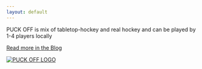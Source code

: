 ```yaml
---
layout: default
---
```



<p class="center">
    <span class="puckoff">PUCK OFF</span> is mix of tabletop-hockey and real hockey and can be played by 1-4 players locally
</p>

<p class="center"><a href="{% post_url 2017-09-02-puck-of-site-is-live %}">Read more in the Blog</a></p>

<div class="row">
    <div class="twelve columns">
        <a href="{{ site.github.url }}/assets/images/wallpapers/Puck Off Wallpaper (Banner).png" class="progressive replace">
            <img src="{{ site.github.url }}/assets/images/wallpapers/Puck Off Wallpaper (Banner).png_thumbnail.jpg" class="preview u-full-width dropshadow" alt="PUCK OFF LOGO"  />
        </a>
    </div>
</div>

<script type="text/javascript" src="{{ "/assets/js/pages/index.js" | relative_url }}"></script>